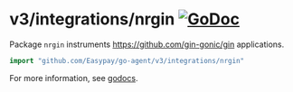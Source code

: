 # v3/integrations/nrgin [![GoDoc](https://godoc.org/github.com/Easypay/go-agent/v3/integrations/nrgin?status.svg)](https://godoc.org/github.com/Easypay/go-agent/v3/integrations/nrgin)

Package `nrgin` instruments https://github.com/gin-gonic/gin applications.

```go
import "github.com/Easypay/go-agent/v3/integrations/nrgin"
```

For more information, see
[godocs](https://godoc.org/github.com/Easypay/go-agent/v3/integrations/nrgin).
